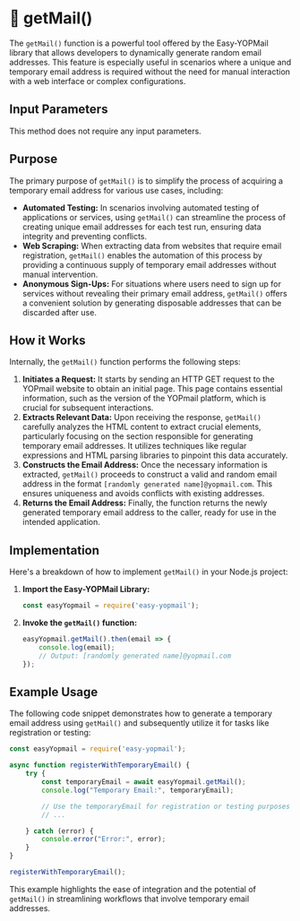# 📧 getMail()

The `getMail()` function is a powerful tool offered by the Easy-YOPMail library that allows developers to dynamically generate random email addresses. This feature is especially useful in scenarios where a unique and temporary email address is required without the need for manual interaction with a web interface or complex configurations.

## Input Parameters
This method does not require any input parameters.

## Purpose

The primary purpose of `getMail()` is to simplify the process of acquiring a temporary email address for various use cases, including:

* **Automated Testing:** In scenarios involving automated testing of applications or services, using `getMail()` can streamline the process of creating unique email addresses for each test run, ensuring data integrity and preventing conflicts.
* **Web Scraping:** When extracting data from websites that require email registration,  `getMail()` enables the automation of this process by providing a continuous supply of temporary email addresses without manual intervention.
* **Anonymous Sign-Ups:** For situations where users need to sign up for services without revealing their primary email address, `getMail()` offers a convenient solution by generating disposable addresses that can be discarded after use.

## How it Works

Internally, the `getMail()` function performs the following steps:

1. **Initiates a Request:** It starts by sending an HTTP GET request to the YOPmail website to obtain an initial page. This page contains essential information, such as the version of the YOPmail platform, which is crucial for subsequent interactions.
2. **Extracts Relevant Data:** Upon receiving the response, `getMail()` carefully analyzes the HTML content to extract crucial elements, particularly focusing on the section responsible for generating temporary email addresses. It utilizes techniques like regular expressions and HTML parsing libraries to pinpoint this data accurately.
3. **Constructs the Email Address:**  Once the necessary information is extracted, `getMail()` proceeds to construct a valid and random email address in the format `[randomly generated name]@yopmail.com`. This ensures uniqueness and avoids conflicts with existing addresses.
4. **Returns the Email Address:** Finally, the function returns the newly generated temporary email address to the caller, ready for use in the intended application.

## Implementation

Here's a breakdown of how to implement `getMail()` in your Node.js project:

1. **Import the Easy-YOPMail Library:**
    ```javascript
    const easyYopmail = require('easy-yopmail');
    ```

2. **Invoke the `getMail()` function:**
    ```javascript
    easyYopmail.getMail().then(email => {
        console.log(email);
        // Output: [randomly generated name]@yopmail.com 
    });
    ```

## Example Usage

The following code snippet demonstrates how to generate a temporary email address using `getMail()` and subsequently utilize it for tasks like registration or testing:

```javascript
const easyYopmail = require('easy-yopmail');

async function registerWithTemporaryEmail() {
    try {
        const temporaryEmail = await easyYopmail.getMail();
        console.log("Temporary Email:", temporaryEmail);

        // Use the temporaryEmail for registration or testing purposes
        // ...

    } catch (error) {
        console.error("Error:", error);
    }
}

registerWithTemporaryEmail();
```

This example highlights the ease of integration and the potential of `getMail()` in streamlining workflows that involve temporary email addresses. 
